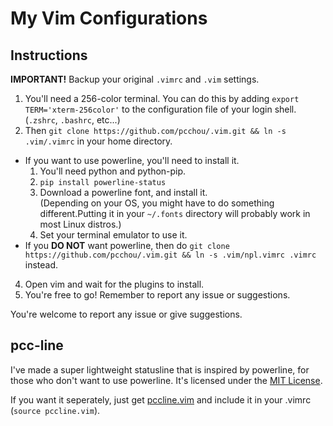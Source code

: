 My Vim Configurations
=====================

Instructions
------------

**IMPORTANT!**  Backup your original `.vimrc` and `.vim` settings.

1. You'll need a 256-color terminal. You can do this by adding ``export TERM='xterm-256color'`` to the configuration file of your login shell. (`.zshrc`, `.bashrc`, etc...)
2. Then ``git clone https://github.com/pcchou/.vim.git && ln -s .vim/.vimrc`` in your home directory.
  * If you want to use powerline, you'll need to install it.
    1. You'll need python and python-pip.
    2. ``pip install powerline-status``
    3. Download a powerline font, and install it. <br>
       (Depending on your OS, you might have to do something different.Putting it in your `~/.fonts` directory will probably work in most Linux distros.)
    3. Set your terminal emulator to use it.
  * If you **DO NOT** want powerline, then do ``git clone https://github.com/pcchou/.vim.git && ln -s .vim/npl.vimrc .vimrc`` instead.
4. Open vim and wait for the plugins to install.
5. You're free to go! Remember to report any issue or suggestions.

You're welcome to report any issue or give suggestions.

pcc-line
--------
I've made a super lightweight statusline that is inspired by powerline, for those who don't want to use powerline.
It's licensed under the [MIT License](http://opensource.org/licenses/MIT).

If you want it seperately, just get [pccline.vim](https://github.com/pcchou/.vim/blob/master/pccline.vim) and include it in your .vimrc (`source pccline.vim`).
